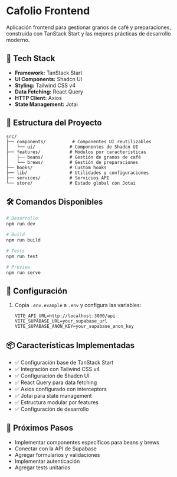 # Cafolio Frontend

Aplicación frontend para gestionar granos de café y preparaciones, construida con TanStack Start y las mejores prácticas de desarrollo moderno.

## 🚀 Tech Stack

- **Framework:** TanStack Start
- **UI Components:** Shadcn UI
- **Styling:** Tailwind CSS v4
- **Data Fetching:** React Query
- **HTTP Client:** Axios
- **State Management:** Jotai

## 📁 Estructura del Proyecto

```
src/
├── components/          # Componentes UI reutilizables
│   └── ui/             # Componentes de Shadcn UI
├── features/           # Módulos por características
│   ├── beans/          # Gestión de granos de café
│   └── brews/          # Gestión de preparaciones
├── hooks/              # Custom hooks
├── lib/                # Utilidades y configuraciones
├── services/           # Servicios API
└── store/              # Estado global con Jotai
```

## 🛠️ Comandos Disponibles

```bash
# Desarrollo
npm run dev

# Build
npm run build

# Tests
npm run test

# Preview
npm run serve
```

## 🔧 Configuración

1. Copia `.env.example` a `.env` y configura las variables:
   ```
   VITE_API_URL=http://localhost:3000/api
   VITE_SUPABASE_URL=your_supabase_url
   VITE_SUPABASE_ANON_KEY=your_supabase_anon_key
   ```

## 📦 Características Implementadas

- ✅ Configuración base de TanStack Start
- ✅ Integración con Tailwind CSS v4
- ✅ Configuración de Shadcn UI
- ✅ React Query para data fetching
- ✅ Axios configurado con interceptors
- ✅ Jotai para state management
- ✅ Estructura modular por features
- ✅ Configuración de desarrollo

## 🎯 Próximos Pasos

- Implementar componentes específicos para beans y brews
- Conectar con la API de Supabase
- Agregar formularios y validaciones
- Implementar autenticación
- Agregar tests unitarios